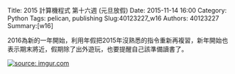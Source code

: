 Title: 2015 計算機程式 第十六週 (元旦放假)
Date: 2015-11-14 16:00
Category: Python
Tags: pelican, publishing
Slug:40123227_w16
Authors: 40123227
Summary:[w16] 


2016為新的一年開始，利用年假把2015年沒熟悉的指令重新再複習，新年開始也表示期末將近，假期除了出外遊玩，也要提醒自己該準備讀書了。

<a href="http://imgur.com/esIQqvy"><img src="http://i.imgur.com/esIQqvy.jpg" title="source: imgur.com" />